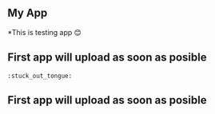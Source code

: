My App
---------------------------
*This is testing app :blush:

First app will upload as soon as posible 
----------------------------------------
	:stuck_out_tongue:


First app will upload as soon as posible 
----------------------------------------

